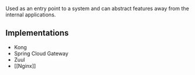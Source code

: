
Used as an entry point to a system and can abstract features away from the internal applications.


## Implementations

- Kong
- Spring Cloud Gateway
- Zuul
- [[Nginx]]
